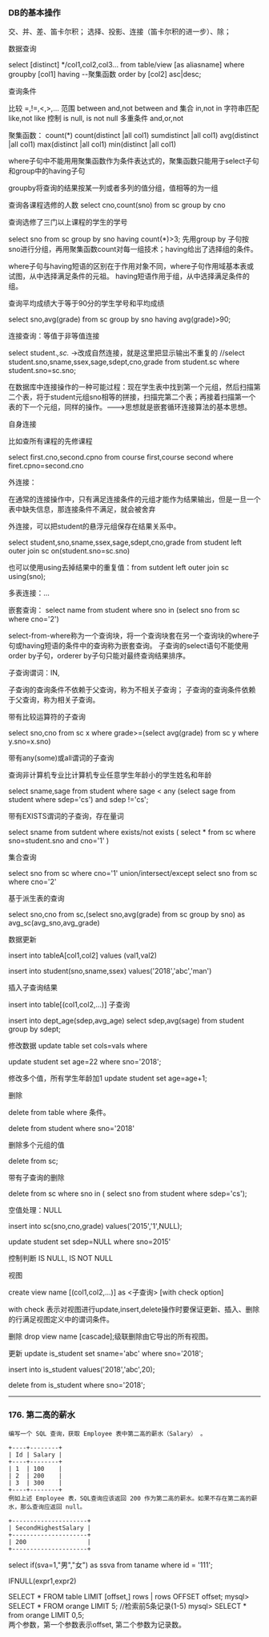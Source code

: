 ### DB的基本操作

交、并、差、笛卡尔积；
选择、投影、连接（笛卡尔积的进一步）、除；

数据查询

select [distinct] */col1,col2,col3...
from table/view [as aliasname]
where
groupby [col1] having    --聚集函数
order by [col2] asc|desc;

查询条件

比较 =,!=,<,>,...
范围 between and,not between and
集合 in,not in
字符串匹配 like,not like
控制 is null, is not null
多重条件 and,or,not


聚集函数：
count(*)
count(distinct |all col1)
sumdistinct |all col1)
avg(distinct |all col1)
max(distinct |all col1)
min(distinct |all col1)


where子句中不能用用聚集函数作为条件表达式的，聚集函数只能用于select子句和group中的having子句

groupby将查询的结果按某一列或者多列的值分组，值相等的为一组

查询各课程选修的人数
select cno,count(sno)
from sc
group by cno

查询选修了三门以上课程的学生的学号

select sno
from sc
group by sno
having count(*)>3;
先用group by 子句按sno进行分组，再用聚集函数count对每一组技术；having给出了选择组的条件。

where子句与having短语的区别在于作用对象不同，where子句作用域基本表或试图，从中选择满足条件的元祖。
having短语作用于组，从中选择满足条件的组。

查询平均成绩大于等于90分的学生学号和平均成绩

select sno,avg(grade)
from sc
group by sno
having avg(grade)>90;


连接查询：等值于非等值连接

select student.*,sc.*   ->改成自然连接，就是这里把显示输出不重复的 //select student.sno,sname,ssex,sage,sdept,cno,grade
from student.sc
where student.sno=sc.sno;

在数据库中连接操作的一种可能过程：现在学生表中找到第一个元组，然后扫描第二个表，将于student元组sno相等的拼接，扫描完第二个表；再接着扫描第一个表的下一个元组，同样的操作。--->思想就是嵌套循环连接算法的基本思想。



自身连接

比如查所有课程的先修课程

select first.cno,second.cpno
from course first,course second 
where firet.cpno=second.cno

外连接：

在通常的连接操作中，只有满足连接条件的元组才能作为结果输出，但是一旦一个表中缺失信息，那连接条件不满足，就会被舍弃

外连接，可以把student的悬浮元组保存在结果关系中。

select student,sno,sname,ssex,sage,sdept,cno,grade
from student left outer join sc on(student.sno=sc.sno)

也可以使用using去掉结果中的重复值：from sutdent left outer join sc using(sno);

多表连接：...

嵌套查询：
select name
from student
where sno in
(select sno from sc where cno='2')

select-from-where称为一个查询块，将一个查询块套在另一个查询块的where子句或having短语的条件中的查询称为嵌套查询。
子查询的select语句不能使用order by子句，orderer by子句只能对最终查询结果排序。

子查询谓词：IN,

子查询的查询条件不依赖于父查询，称为不相关子查询；
子查询的查询条件依赖于父查询，称为相关子查询。

带有比较运算符的子查询

select sno,cno
from sc x
where grade>=(select avg(grade) from sc y where y.sno=x.sno)

带有any(some)或all谓词的子查询

查询非计算机专业比计算机专业任意学生年龄小的学生姓名和年龄

select sname,sage
from student
where sage < any
(select sage from student where sdep='cs') and sdep !='cs';


带有EXISTS谓词的子查询，存在量词

select sname 
from sutdent
where exists/not exists
( select * from sc where sno=student.sno and cno='1' )

集合查询

select sno from sc where cno='1'
union/intersect/except
select sno from sc where cno='2'

基于派生表的查询

select sno,cno
from sc,(select sno,avg(grade) from sc group by sno) as avg_sc(avg_sno,avg_grade)

数据更新

insert  into tableA[col1,col2]
values (val1,val2)

insert
into student(sno,sname,ssex)
values('2018','abc','man')

插入子查询结果

insert into table[(col1,col2,...)]
子查询

insert into dept_age(sdep,avg_age)
select sdep,avg(sage)
from student 
group by sdept;

修改数据
update table
set cols=vals
where 

update student
set age=22
where sno='2018';

修改多个值，所有学生年龄加1
update student
set age=age+1;

删除

delete 
from table
where 条件。

delete from student where sno='2018'

删除多个元组的值

delete from sc;

带有子查询的删除

delete from sc
where sno in
( select sno from student where sdep='cs');

空值处理：NULL

insert into sc(sno,cno,grade)
values('2015','1',NULL);

update student
set sdep=NULL
where sno=2015'

控制判断 IS NULL, IS NOT NULL


视图

create view name [(col1,col2,...)]
as <子查询>
[with check option]

with check 表示对视图进行update,insert,delete操作时要保证更新、插入、删除的行满足视图定义中的谓词条件。

删除
drop view name [cascade];级联删除由它导出的所有视图。

更新
update is_student
set sname='abc'
where sno='2018';

insert into is_student
values('2018','abc',20);

delete from is_student where sno='2018';








---


### 176. 第二高的薪水

```
编写一个 SQL 查询，获取 Employee 表中第二高的薪水（Salary） 。

+----+--------+
| Id | Salary |
+----+--------+
| 1  | 100    |
| 2  | 200    |
| 3  | 300    |
+----+--------+
例如上述 Employee 表，SQL查询应该返回 200 作为第二高的薪水。如果不存在第二高的薪水，那么查询应返回 null。

+---------------------+
| SecondHighestSalary |
+---------------------+
| 200                 |
+---------------------+

```

select if(sva=1,"男","女") as ssva from taname where id = '111';

IFNULL(expr1,expr2)

SELECT * FROM table  LIMIT [offset,] rows | rows OFFSET offset;
mysql> SELECT * FROM orange LIMIT 5;     //检索前5条记录(1-5)
mysql> SELECT * from orange LIMIT 0,5;  
两个参数，第一个参数表示offset, 第二个参数为记录数。

